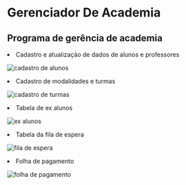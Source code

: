 # Gerenciador De Academia
<h2>Programa de gerência de academia</h2>
<li>Cadastro e atualização de dados de alunos e professores</li>

![cadastro de alunos](https://user-images.githubusercontent.com/88686721/141026841-4ac63263-e3ef-47f0-a7f7-0daf98127f31.png)

<li>Cadastro de modalidades e turmas</li>

![cadastro de turmas](https://user-images.githubusercontent.com/88686721/141026955-223656df-154f-4d7a-85e3-5e702ec86d66.png)

<li>Tabela de ex alunos</li>

![ex alunos](https://user-images.githubusercontent.com/88686721/141027027-a09ba17a-96e0-40c2-83a6-d76be24d9cdf.png)

<li>Tabela da fila de espera</li>

![fila de espera](https://user-images.githubusercontent.com/88686721/141027090-3d480fe7-878b-4d8c-bf29-8c80acac7a94.png)

<li>Folha de pagamento</li>

![folha de pagamento](https://user-images.githubusercontent.com/88686721/141027128-1bbe8ef1-27cf-4165-b419-7c0e03750c69.png)
